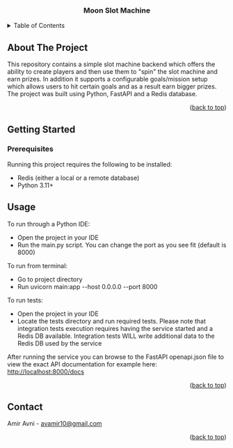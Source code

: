  <h3 align="center">Moon Slot Machine</h3>

<!-- TABLE OF CONTENTS -->
<details>
  <summary>Table of Contents</summary>
  <ol>
    <li>
      <a href="#about-the-project">About The Project</a> 
    </li>
    <li>
      <a href="#getting-started">Getting Started</a>
      <ul>
        <li><a href="#prerequisites">Prerequisites</a></li> 
      </ul>
    </li>
    <li><a href="#usage">Usage</a></li> 
    <li><a href="#contact">Contact</a></li> 
  </ol>
</details>

<!-- ABOUT THE PROJECT -->
## About The Project

This repository contains a simple slot machine backend which offers the ability to create players
and then use them to "spin" the slot machine and earn prizes.
In addition it supports a configurable goals/mission setup which allows users to hit certain goals
and as a result earn bigger prizes.
The project was built using Python, FastAPI and a Redis database.

<p align="right">(<a href="#readme-top">back to top</a>)</p>


<!-- GETTING STARTED -->
## Getting Started

### Prerequisites

Running this project requires the following to be installed:
* Redis (either a local or a remote database)
* Python 3.11+

<!-- USAGE EXAMPLES -->
## Usage

To run through a Python IDE:
* Open the project in your IDE
* Run the main.py script. You can change the port as you see fit (default is 8000)

To run from terminal:
* Go to project directory
* Run uvicorn main:app --host 0.0.0.0 --port 8000

To run tests:
* Open the project in your IDE
* Locate the tests directory and run required tests. Please note that integration tests
execution requires having the service started and a Redis DB available. Integration tests WILL write additional data to the Redis DB used by the service

After running the service you can browse to the FastAPI openapi.json file to view the exact API documentation
for example here: [http://localhost:8000/docs](http://localhost:8000/docs)

<p align="right">(<a href="#readme-top">back to top</a>)</p>

<!-- CONTACT -->
## Contact

Amir Avni - [avamir10@gmail.com](mailto:avamir10@gmail.com)

<p align="right">(<a href="#readme-top">back to top</a>)</p>
